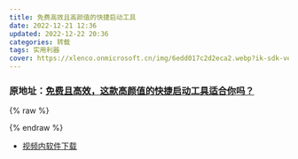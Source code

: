 ```yaml
---
title: 免费高效且高颜值的快捷启动工具
date: 2022-12-21 12:36
updated: 2022-12-22 20:36
categories: 转载
tags: 实用利器
cover: https://xlenco.onmicrosoft.cn/img/6edd017c2d2eca2.webp?ik-sdk-version=javascript-1.4.3&updatedAt=1672761931065
---
```


### 原地址：[免费且高效，这款高颜值的快捷启动工具适合你吗？](https://b23.tv/GvuZxvR)

{% raw %}

<script src="https://unpkg.onmicrosoft.cn/dplayer@1.27.0/dist/DPlayer.min.js"></script> <script> const dp = new DPlayer({ container: document.getElementById('dplayer'), autoplay: true, video: { url: 'https://bjbgp01.baidupcs.com/file/12eb86858ob2d88ec894ab105e29b15e?bkt=en-2fb6763f1c8fb101c196f751a550583c2a296c13aa9d8833772f70e650291e0a5dd8050ee9c2d543&fid=3169706140-16051585-723664649122939&time=1673772942&sign=FDTAXUbGERQlBHSKfWqi-DCb740ccc5511e5e8fedcff06b081203-G%2FNxUbUMFIYxUwvnmuNqwhJQaJ8%3D&to=75&size=12483032&sta_dx=12483032&sta_cs=4&sta_ft=mp4&sta_ct=2&sta_mt=2&fm2=MH%2CYangquan%2CAnywhere%2C%2CNone%2Cany&ctime=1673423855&mtime=1673423855&resv0=-1&resv1=0&resv2=rlim&resv3=5&resv4=12483032&vuk=3169706140&iv=0&htype=&randtype=&tkbind_id=0&newver=1&newfm=1&secfm=1&flow_ver=3&pkey=en-01c0ccc3e43f37b7464ddbf8a7136946f6352aed6f5801095547c1897c0f3e5f8d1b4d604bea3cc4&expires=8h&rt=pr&r=109285104&mlogid=341058469106897567&vbdid=-&fin=%E5%85%8D%E8%B4%B9%E4%B8%94%E9%AB%98%E6%95%88%EF%BC%8C%E8%BF%99%E6%AC%BE%E9%AB%98%E9%A2%9C%E5%80%BC%E7%9A%84%E5%BF%AB%E6%8D%B7%E5%90%AF%E5%8A%A8%E5%B7%A5%E5%85%B7%E9%80%82%E5%90%88%E4%BD%A0%E5%90%97%EF%BC%9F-%E5%85%8D%E8%B4%B9%E4%B8%94%E9%AB%98%E6%95%88%EF%BC%8C%E8%BF%99%E6%AC%BE%E9%AB%98%E9%A2%9C%E5%80%BC%E7%9A%84%E5%BF%AB%E6%8D%B7%E5%90%AF%E5%8A%A8%E5%B7%A5%E5%85%B7%E9%80%82%E5%90%88%E4%BD%A0%E5%90%97%EF%BC%9F.mp4&fn=%E5%85%8D%E8%B4%B9%E4%B8%94%E9%AB%98%E6%95%88%EF%BC%8C%E8%BF%99%E6%AC%BE%E9%AB%98%E9%A2%9C%E5%80%BC%E7%9A%84%E5%BF%AB%E6%8D%B7%E5%90%AF%E5%8A%A8%E5%B7%A5%E5%85%B7%E9%80%82%E5%90%88%E4%BD%A0%E5%90%97%EF%BC%9F-%E5%85%8D%E8%B4%B9%E4%B8%94%E9%AB%98%E6%95%88%EF%BC%8C%E8%BF%99%E6%AC%BE%E9%AB%98%E9%A2%9C%E5%80%BC%E7%9A%84%E5%BF%AB%E6%8D%B7%E5%90%AF%E5%8A%A8%E5%B7%A5%E5%85%B7%E9%80%82%E5%90%88%E4%BD%A0%E5%90%97%EF%BC%9F.mp4&err_ver=1.0&rtype=1&clienttype=70&dp-logid=341058469106897567&dp-callid=0.1.1&hps=1&tsl=0&csl=0&fsl=-1&csign=ZSQN%2FELslMHf%2F0fdaKBKBVELitU%3D&so=0&ut=6&uter=4&serv=1&uc=115045455&ti=f85402de02783127a81cc08b4e48a54b162aa40c673ae0b4305a5e1275657320&hflag=30&from_type=1&adg=n&reqlabel=16051585_d_3ee8bb2e22db75e362c837894de05af3_-1_dd89e64d586cd4ba39dc5c81dff734b2&by=themis', pic: 'https://photo.baidu.com/youai/share/v1/download?share_id=29751207269359772&fsid=1036892387068022', }, }); </script> {% endraw %}

- [视频内软件下载](https://solitude.eu.org/123pan/windows/Fluent-Search)
